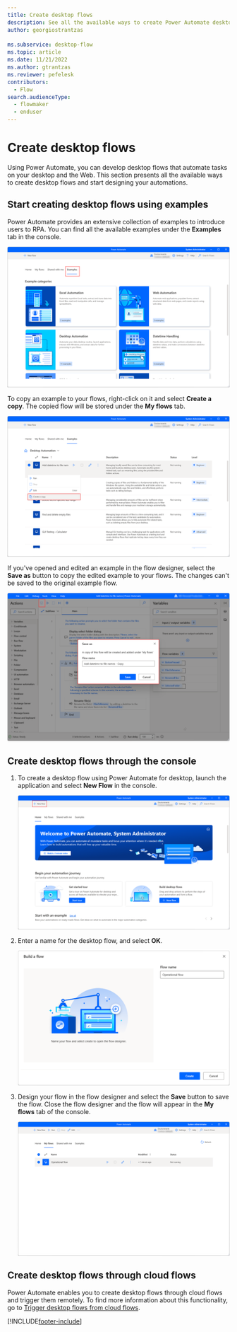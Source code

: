 ```yaml
---
title: Create desktop flows
description: See all the available ways to create Power Automate desktop flows.
author: georgiostrantzas

ms.subservice: desktop-flow
ms.topic: article
ms.date: 11/21/2022
ms.author: gtrantzas
ms.reviewer: pefelesk
contributors:
  - Flow
search.audienceType: 
  - flowmaker
  - enduser
---
```


# Create desktop flows

Using Power Automate, you can develop desktop flows that automate tasks on your desktop and the Web. This section presents all the available ways to create desktop flows and start designing your automations.

## Start creating desktop flows using examples

Power Automate provides an extensive collection of examples to introduce users to RPA. You can find all the available examples under the **Examples** tab in the console.

![Screenshot of the Examples tab in the console.](media\create-flow-console\console-examples.png)

To copy an example to your flows, right-click on it and select **Create a copy**. The copied flow will be stored under the **My flows** tab.

![Screenshot of the Create a copy option of an example.](media\create-flow-console\create-copy-example.png)

If you've opened and edited an example in the flow designer, select the **Save as** button to copy the edited example to your flows. The changes can't be saved to the original example flow.

![Screenshot of the Save as button in an open example.](media\create-flow-console\save-as-example.png)

## Create desktop flows through the console

1. To create a desktop flow using Power Automate for desktop, launch the application and select **New Flow** in the console.

   ![Screenshot of the New flow button in the console.](media\create-flow-console\console.png)

1. Enter a name for the desktop flow, and select **OK**.

   ![Screenshot of the Build a flow dialog.](media\create-flow-console\build-flow-dialog.png)

1. Design your flow in the flow designer and select the **Save** button to save the flow. Close the flow designer and the flow will appear in the **My flows** tab of the console.

   ![Screenshot a desktop flow in the console.](media\create-flow-console\console-flow.png)

## Create desktop flows through cloud flows

Power Automate enables you to create desktop flows through cloud flows and trigger them remotely. To find more information about this functionality, go to [Trigger desktop flows from cloud flows](trigger-desktop-flows.md).

[!INCLUDE[footer-include](../includes/footer-banner.md)]
